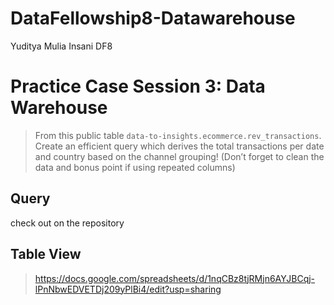 # DataFellowship8-Datawarehouse
Yuditya Mulia Insani DF8  

# Practice Case Session 3: Data Warehouse
>From this public table `data-to-insights.ecommerce.rev_transactions`. Create an efficient query which
derives the total transactions per date and country based on the channel grouping! (Don’t forget to
clean the data and bonus point if using repeated columns)

## Query
check out on the repository

## Table View
>https://docs.google.com/spreadsheets/d/1nqCBz8tjRMjn6AYJBCqj-lPnNbwEDVETDj209yPlBi4/edit?usp=sharing
